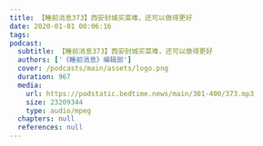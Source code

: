 ```yaml
---
title: 【睡前消息373】西安封城买菜难，还可以做得更好
date: 2020-01-01 00:06:16
tags:
podcast:
  subtitle: 【睡前消息373】西安封城买菜难，还可以做得更好
  authors: ['《睡前消息》编辑部']
  cover: /podcasts/main/assets/logo.png
  duration: 967
  media:
    url: https://podstatic.bedtime.news/main/301-400/373.mp3
    size: 23209344
    type: audio/mpeg
  chapters: null
  references: null
---
```

